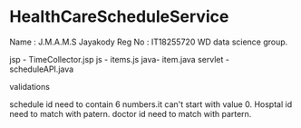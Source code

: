 # HealthCareScheduleService

Name   : J.M.A.M.S Jayakody
Reg No : IT18255720
WD data science group.

jsp - TimeCollector.jsp
js  - items.js
java- item.java
servlet - scheduleAPI.java

validations
  
   schedule id need to contain 6 numbers.it can't start with value 0.
   Hosptal id need to match with patern.
   doctor id need to match with partern.
